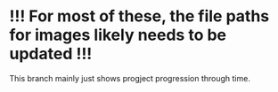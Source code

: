 # !!! For most of these, the file paths for images likely needs to be updated !!! 
This branch mainly just shows progject progression through time.
